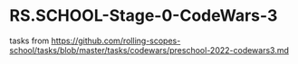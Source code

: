 # RS.SCHOOL-Stage-0-CodeWars-3

tasks from https://github.com/rolling-scopes-school/tasks/blob/master/tasks/codewars/preschool-2022-codewars3.md
